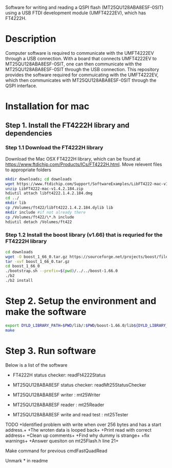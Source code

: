 Software for writing and reading a QSPI flash (MT25QU128ABA8ESF-0SIT) using
a USB FTDI development module (UMFT4222EV), which has FT4222H.

# Description

Computer software is required to communicate with the UMFT4222EV 
through a USB connection. With a board that connects UMFT4222EV 
to MT25QU128ABA8ESF-0SIT, one can then communicate with the MT25QU128ABA8ESF-0SIT
through the USB connection.
This repository provides the software required for commuicating with the UMFT4222EV,
which then communicates with MT25QU128ABA8ESF-0SIT through the QSPI interface.

# Installation for mac

## Step 1. Install the FT4222H library and dependencies

### Step 1.1 Download the FT4222H library

Download the Mac OSX FT4222H library, which can be 
found at https://www.ftdichip.com/Products/ICs/FT4222H.html. 
Move relevent files to appropriate folders

~~~~bash
mkdir downloads; cd downloads
wget https://www.ftdichip.com/Support/SoftwareExamples/LibFT4222-mac-v1.4.2.184.zip
unzip LibFT4222-mac-v1.4.2.184.zip
hdiutil attach libft4222.1.4.2.184.dmg
cd ../
mkdir lib
cp /Volumes/ft422/libft4222.1.4.2.184.dylib lib
mkdir include #if not already there
cp /Volumes/ft422/\*.h include
hdiutil detach /Volumes/ft422
~~~~

### Step 1.2 Install the boost library (v1.66) that is requried for the FT4222H library

~~~~bash
cd downloads
wget -O boost_1_66_0.tar.gz https://sourceforge.net/projects/boost/files/boost/1.66.0/boost_1_66_0.tar.gz/download
tar -xvf boost_1_66_0.tar.gz
cd boost_1_66_0
./bootstrap.sh --prefix=$(pwd)/../../boost-1.66.0
./b2
./b2 install
~~~~

# Step 2. Setup the environment and make the software

~~~~bash
export DYLD_LIBRARY_PATH=$PWD/lib/:$PWD/boost-1.66.0/lib${DYLD_LIBRARY_PATH:+:${DYLD_LIBRARY_PATH}}
make
~~~~

# Step 3. Run software

Below is a list of the software
- FT4222H status checker: readFt4222Status
- MT25QU128ABA8ESF status checker: readMt25StatusChecker

- MT25QU128ABA8ESF writer : mt25Writer
- MT25QU128ABA8ESF reader : mt25Reader
- MT25QU128ABA8ESF write and read test : mt25Tester

TODO
+Identified problem with write when over 256 bytes and has a start address.+
+The wroten data is looped back+
+Print read with correct address+
+Clean up comments+
+Find why dummy is strange+
+fix warnings+
+Answer quesiton on mt25Flash.h line 21+

Make command for previous cmdFastQuadRead

Unmark * in readme
